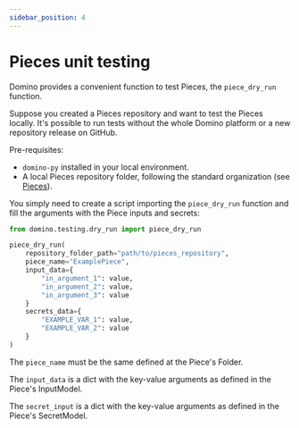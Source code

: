 ```yaml
---
sidebar_position: 4
---
```


# Pieces unit testing

Domino provides a convenient function to test Pieces, the `piece_dry_run` function.

Suppose you created a Pieces repository and want to test the Pieces locally. It's possible to run tests without the whole Domino platform or a new repository release on GitHub.


Pre-requisites:

- `domino-py` installed in your local environment. 
- A local Pieces repository folder, following the standard organization (see [Pieces](./pieces_basics)).

You simply need to create a script importing the `piece_dry_run` function and fill the arguments with the Piece inputs and secrets:

```python title="testing_piece.py"
from domino.testing.dry_run import piece_dry_run

piece_dry_run(
    repository_folder_path="path/to/pieces_repository",
    piece_name="ExamplePiece",
    input_data={ 
        "in_argument_1": value,
        "in_argument_2": value,
        "in_argument_3": value
    }
    secrets_data={ 
        "EXAMPLE_VAR_1": value,
        "EXAMPLE_VAR_2": value
    }
)
```

The `piece_name` must be the same defined at the Piece's Folder.

The `input_data` is a dict with the key-value arguments as defined in the Piece's InputModel.

The `secret_input` is a dict with the key-value arguments as defined in the Piece's SecretModel.
